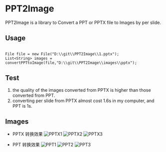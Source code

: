 # PPT2Image

PPT2Image is a library to Convert a PPT or PPTX file to Images by per slide.


## Usage

```

File file = new File("D:\\git\\PPT2Image\\1.pptx");
List<String> images = convertPPTtoImage(file,"D:\\git\\PPT2Image\\images\\pptx");

```

## Test

1. the quality of the images converted from PPTX is higher than those converted from PPT.
1. converting per slide from PPTX almost cost 1.6s in my computer, and PPT is 1s.

## Images

- PPTX 转换效果
![PPTX1](https://raw.githubusercontent.com/kkstudy/PPT2Image/master/images/pptx/1.jpg)
![PPTX2](https://raw.githubusercontent.com/kkstudy/PPT2Image/master/images/pptx/2.jpg)
![PPTX3](https://raw.githubusercontent.com/kkstudy/PPT2Image/master/images/pptx/3.jpg)


- PPT 转换效果
![PPT1](https://raw.githubusercontent.com/kkstudy/PPT2Image/master/images/ppt/1.jpg)
![PPT2](https://raw.githubusercontent.com/kkstudy/PPT2Image/master/images/ppt/2.jpg)
![PPT3](https://raw.githubusercontent.com/kkstudy/PPT2Image/master/images/ppt/3.jpg)
